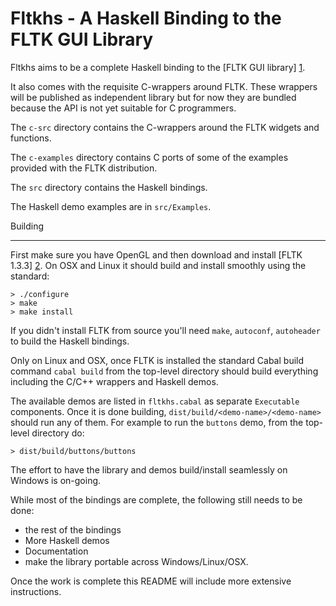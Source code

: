 Fltkhs - A Haskell Binding to the FLTK GUI Library
=============================================

Fltkhs aims to be a complete Haskell binding to the [FLTK GUI library] [1].

It also comes with the requisite C-wrappers around FLTK. These wrappers will be published as independent library but for now they are bundled because the API is not yet suitable for C programmers.

The `c-src` directory contains the C-wrappers around the FLTK widgets and functions.

The `c-examples` directory contains C ports of some of the examples provided with the FLTK distribution.

The `src` directory contains the Haskell bindings.

The Haskell demo examples are in `src/Examples`.

Building
________

First make sure you have OpenGL and then download and install [FLTK 1.3.3] [2]. On OSX and Linux it should build and install smoothly using the standard:

    > ./configure
    > make
    > make install

If you didn't install FLTK from source you'll need `make`, `autoconf`, `autoheader` to build the Haskell bindings.

Only on Linux and OSX, once FLTK is installed the standard Cabal build command `cabal build` from the top-level directory should build everything including the C/C++ wrappers and Haskell demos.

The available demos are listed in `fltkhs.cabal` as separate `Executable` components. Once it is done building, `dist/build/<demo-name>/<demo-name>` should run any of them. For example to run the `buttons` demo, from the top-level directory do:

    > dist/build/buttons/buttons

The effort to have the library and demos build/install seamlessly on Windows is on-going.

While most of the bindings are complete, the following still needs to be done:

- the rest of the bindings
- More Haskell demos
- Documentation
- make the library portable across Windows/Linux/OSX.

Once the work is complete this README will include more extensive instructions.

  [1]: http://www.fltk.org/index.php      "FLTK"
  [2]: http://www.fltk.org/software.php?VERSION=1.3.3&FILE=fltk/1.3.3/fltk-1.3.3-source.tar.gz
